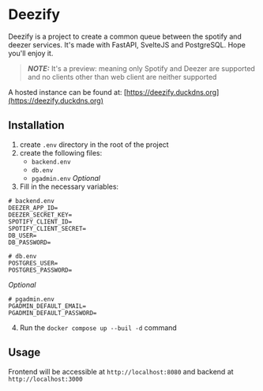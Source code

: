 # Deezify
Deezify is a project to create a common queue between the spotify and deezer services.
It's made with FastAPI, SvelteJS and PostgreSQL. Hope you'll enjoy it.

> **_NOTE:_** It's a preview: meaning only Spotify and Deezer are supported and no clients
other than web client are neither supported

A hosted instance can be found at: [https://deezify.duckdns.org](https://deezify.duckdns.org)

## Installation
1. create `.env` directory in the root of the project
2. create the following files:
    - `backend.env`
    - `db.env`
    - `pgadmin.env` *_Optional_*
3. Fill in the necessary variables:
```env
# backend.env
DEEZER_APP_ID=
DEEZER_SECRET_KEY=
SPOTIFY_CLIENT_ID=
SPOTIFY_CLIENT_SECRET=
DB_USER=
DB_PASSWORD=
```
```env
# db.env
POSTGRES_USER=
POSTGRES_PASSWORD=
```
*_Optional_*
```env
# pgadmin.env
PGADMIN_DEFAULT_EMAIL=
PGADMIN_DEFAULT_PASSWORD=
```
4. Run the `docker compose up --buil -d` command

## Usage
Frontend will be accessible at `http://localhost:8080` and backend at `http://localhost:3000`
